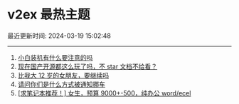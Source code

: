 # v2ex 最热主题

最近更新时间: 2024-03-19 15:02:48

--- 
1. [小白装机有什么要注意的吗](https://www.v2ex.com/t/1024917) 
2. [现在国产开源都这么玩了吗，不 star 文档不给看？](https://www.v2ex.com/t/1024935) 
3. [比我大 12 岁的女朋友，要继续吗](https://www.v2ex.com/t/1024951) 
4. [请问你们是什么方式被通知挪车](https://www.v2ex.com/t/1024932) 
5. [[求笔记本推荐！] 女生，预算 9000+-500，纯办公 word/ecel](https://www.v2ex.com/t/1024975) 
